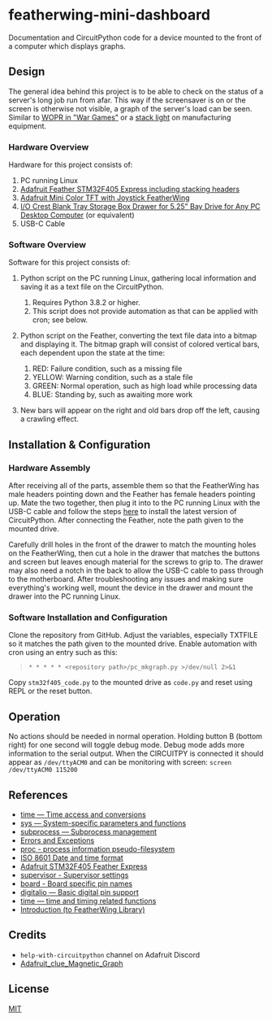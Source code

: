 # featherwing-mini-dashboard

Documentation and CircuitPython code for a device mounted to the front of a computer which displays graphs.

## Design

The general idea behind this project is to be able to check on the status of a server's long job run from afar.  This way if the screensaver is on or the screen is otherwise not visible, a graph of the server's load can be seen.  Similar to [WOPR in "War Games"](https://www.youtube.com/watch?v=_aUHQKneAdw) or a [stack light](https://en.wikipedia.org/wiki/Stack_light) on manufacturing equipment.

### Hardware Overview

Hardware for this project consists of:

1. PC running Linux
1. [Adafruit Feather STM32F405 Express including stacking headers](https://www.adafruit.com/product/4382)
1. [Adafruit Mini Color TFT with Joystick FeatherWing](https://www.adafruit.com/product/3321)
1. [I/O Crest Blank Tray Storage Box Drawer for 5.25" Bay Drive for Any PC Desktop Computer](https://amzn.com/B01LY3YDLN) (or equivalent)
1. USB-C Cable

### Software Overview

Software for this project consists of:

1. Python script on the PC running Linux, gathering local information and saving it as a text file on the CircuitPython.
    1. Requires Python 3.8.2 or higher.
    1. This script does not provide automation as that can be applied with cron; see below.

1. Python script on the Feather, converting the text file data into a bitmap and displaying it. The bitmap graph will consist of colored vertical bars, each dependent upon the state at the time:
    1. RED: Failure condition, such as a missing file
    1. YELLOW: Warning condition, such as a stale file
    1. GREEN: Normal operation, such as high load while processing data
    1. BLUE: Standing by, such as awaiting more work
1. New bars will appear on the right and old bars drop off the left, causing a crawling effect.

## Installation & Configuration

### Hardware Assembly

After receiving all of the parts, assemble them so that the FeatherWing has male headers pointing down and the Feather has female headers pointing up.  Mate the two together, then plug it into to the PC running Linux with the USB-C cable and follow the steps [here](https://learn.adafruit.com/welcome-to-circuitpython/installing-circuitpython) to install the latest version of CircuitPython.  After connecting the Feather, note the path given to the mounted drive.

Carefully drill holes in the front of the drawer to match the mounting holes on the FeatherWing, then cut a hole in the drawer that matches the buttons and screen but leaves enough material for the screws to grip to.  The drawer may also need a notch in the back to allow the USB-C cable to pass through to the motherboard.  After troubleshooting any issues and making sure everything's working well, mount the device in the drawer and mount the drawer into the PC running Linux.

### Software Installation and Configuration

Clone the repository from GitHub.  Adjust the variables, especially TXTFILE so it matches the path given to the mounted drive.  Enable automation with cron using an entry such as this:
> `* * * * * <repository path>/pc_mkgraph.py >/dev/null 2>&1`

Copy `stm32f405_code.py` to the mounted drive as `code.py` and reset using REPL or the reset button.

## Operation

No actions should be needed in normal operation.  Holding button B (bottom right) for one second will toggle debug mode.  Debug mode adds more information to the serial output.  When the CIRCUITPY is connected it should appear as `/dev/ttyACM0` and can be monitoring with screen: `screen /dev/ttyACM0 115200`

## References

* [time — Time access and conversions](https://docs.python.org/3/library/time.html)
* [sys — System-specific parameters and functions](https://docs.python.org/3/library/sys.html)
* [subprocess — Subprocess management](https://docs.python.org/3/library/subprocess.html)
* [Errors and Exceptions](https://docs.python.org/3/tutorial/errors.html)
* [proc - process information pseudo-filesystem](http://man7.org/linux/man-pages/man5/proc.5.html)
* [ISO 8601 Date and time format](https://www.iso.org/iso-8601-date-and-time-format.html)
* [Adafruit STM32F405 Feather Express](https://learn.adafruit.com/adafruit-stm32f405-feather-express/overview)
* [supervisor - Supervisor settings](https://circuitpython.readthedocs.io/en/latest/shared-bindings/supervisor/__init__.html)
* [board - Board specific pin names](https://circuitpython.readthedocs.io/en/latest/shared-bindings/board/__init__.html)
* [digitalio — Basic digital pin support](https://circuitpython.readthedocs.io/en/latest/shared-bindings/digitalio/__init__.html)
* [time — time and timing related functions](https://circuitpython.readthedocs.io/en/latest/shared-bindings/time/__init__.html)
* [Introduction (to FeatherWing Library)](https://circuitpython.readthedocs.io/projects/featherwing/en/latest/index.html)

## Credits

* `help-with-circuitpython` channel on Adafruit Discord
* [Adafruit_clue_Magnetic_Graph](https://github.com/AndrewTribble/adafruit_clue_Magnetic_Graph)

## License

[MIT](https://raw.githubusercontent.com/kso512/featherwing-mini-dashboard/master/LICENSE)
